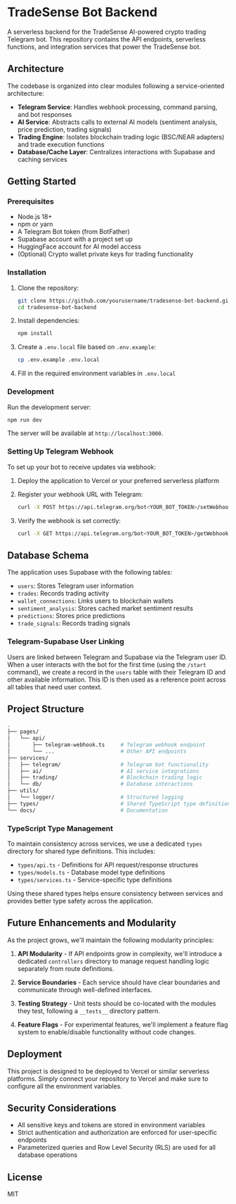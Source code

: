 # TradeSense Bot Backend

A serverless backend for the TradeSense AI-powered crypto trading Telegram bot. This repository contains the API endpoints, serverless functions, and integration services that power the TradeSense bot.

## Architecture

The codebase is organized into clear modules following a service-oriented architecture:

- **Telegram Service**: Handles webhook processing, command parsing, and bot responses
- **AI Service**: Abstracts calls to external AI models (sentiment analysis, price prediction, trading signals)
- **Trading Engine**: Isolates blockchain trading logic (BSC/NEAR adapters) and trade execution functions
- **Database/Cache Layer**: Centralizes interactions with Supabase and caching services

## Getting Started

### Prerequisites

- Node.js 18+
- npm or yarn
- A Telegram Bot token (from BotFather)
- Supabase account with a project set up
- HuggingFace account for AI model access
- (Optional) Crypto wallet private keys for trading functionality

### Installation

1. Clone the repository:

   ```bash
   git clone https://github.com/yourusername/tradesense-bot-backend.git
   cd tradesense-bot-backend
   ```

2. Install dependencies:

   ```bash
   npm install
   ```

3. Create a `.env.local` file based on `.env.example`:

   ```bash
   cp .env.example .env.local
   ```

4. Fill in the required environment variables in `.env.local`

### Development

Run the development server:

```bash
npm run dev
```

The server will be available at `http://localhost:3000`.

### Setting Up Telegram Webhook

To set up your bot to receive updates via webhook:

1. Deploy the application to Vercel or your preferred serverless platform
2. Register your webhook URL with Telegram:

   ```bash
   curl -X POST https://api.telegram.org/bot<YOUR_BOT_TOKEN>/setWebhook -H "Content-Type: application/json" -d '{"url": "https://your-app-url.vercel.app/api/telegram-webhook", "secret_token": "your-webhook-secret"}'
   ```

3. Verify the webhook is set correctly:

   ```bash
   curl -X GET https://api.telegram.org/bot<YOUR_BOT_TOKEN>/getWebhookInfo
   ```

## Database Schema

The application uses Supabase with the following tables:

- `users`: Stores Telegram user information
- `trades`: Records trading activity
- `wallet_connections`: Links users to blockchain wallets
- `sentiment_analysis`: Stores cached market sentiment results
- `predictions`: Stores price predictions
- `trade_signals`: Records trading signals

### Telegram-Supabase User Linking

Users are linked between Telegram and Supabase via the Telegram user ID. When a user interacts with the bot for the first time (using the `/start` command), we create a record in the `users` table with their Telegram ID and other available information. This ID is then used as a reference point across all tables that need user context.

## Project Structure

```bash
.
├── pages/
│   └── api/
│       ├── telegram-webhook.ts     # Telegram webhook endpoint
│       └── ...                     # Other API endpoints
├── services/
│   ├── telegram/                   # Telegram bot functionality
│   ├── ai/                         # AI service integrations
│   ├── trading/                    # Blockchain trading logic
│   └── db/                         # Database interactions
├── utils/
│   └── logger/                     # Structured logging
├── types/                          # Shared TypeScript type definitions
└── docs/                           # Documentation
```

### TypeScript Type Management

To maintain consistency across services, we use a dedicated `types` directory for shared type definitions. This includes:

- `types/api.ts` - Definitions for API request/response structures
- `types/models.ts` - Database model type definitions
- `types/services.ts` - Service-specific type definitions

Using these shared types helps ensure consistency between services and provides better type safety across the application.

## Future Enhancements and Modularity

As the project grows, we'll maintain the following modularity principles:

1. **API Modularity** - If API endpoints grow in complexity, we'll introduce a dedicated `controllers` directory to manage request handling logic separately from route definitions.

2. **Service Boundaries** - Each service should have clear boundaries and communicate through well-defined interfaces.

3. **Testing Strategy** - Unit tests should be co-located with the modules they test, following a `__tests__` directory pattern.

4. **Feature Flags** - For experimental features, we'll implement a feature flag system to enable/disable functionality without code changes.

## Deployment

This project is designed to be deployed to Vercel or similar serverless platforms. Simply connect your repository to Vercel and make sure to configure all the environment variables.

## Security Considerations

- All sensitive keys and tokens are stored in environment variables
- Strict authentication and authorization are enforced for user-specific endpoints
- Parameterized queries and Row Level Security (RLS) are used for all database operations

## License

MIT

